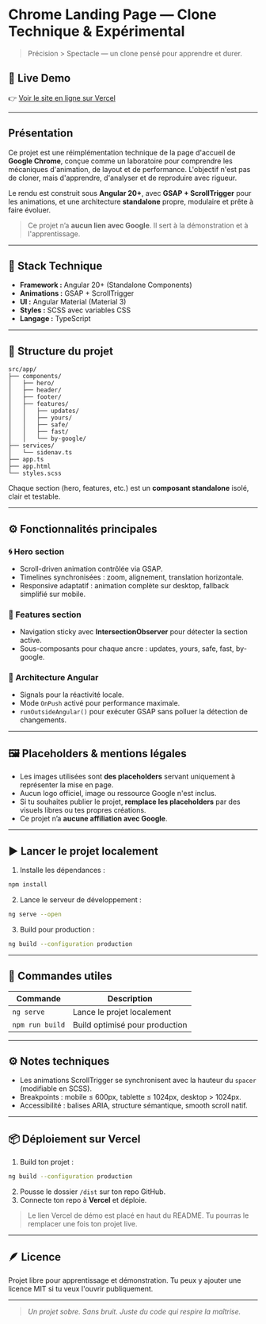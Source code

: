 # Chrome Landing Page — Clone Technique & Expérimental

> Précision > Spectacle — un clone pensé pour apprendre et durer.

## 🔗 Live Demo

👉 [Voir le site en ligne sur Vercel](https://chrome-clone-ecru.vercel.app/)

---

## Présentation

Ce projet est une réimplémentation technique de la page d'accueil de **Google Chrome**, conçue comme un laboratoire pour comprendre les mécaniques d'animation, de layout et de performance. L'objectif n'est pas de cloner, mais d'apprendre, d'analyser et de reproduire avec rigueur.

Le rendu est construit sous **Angular 20+**, avec **GSAP + ScrollTrigger** pour les animations, et une architecture **standalone** propre, modulaire et prête à faire évoluer.

> Ce projet n’a **aucun lien avec Google**. Il sert à la démonstration et à l'apprentissage.

---

## 🧩 Stack Technique

- **Framework :** Angular 20+ (Standalone Components)
- **Animations :** GSAP + ScrollTrigger
- **UI :** Angular Material (Material 3)
- **Styles :** SCSS avec variables CSS
- **Langage :** TypeScript

---

## 📂 Structure du projet

```
src/app/
├── components/
│   ├── hero/
│   ├── header/
│   ├── footer/
│   ├── features/
│   │   ├── updates/
│   │   ├── yours/
│   │   ├── safe/
│   │   ├── fast/
│   │   └── by-google/
├── services/
│   └── sidenav.ts
├── app.ts
├── app.html
└── styles.scss
```

Chaque section (hero, features, etc.) est un **composant standalone** isolé, clair et testable.

---

## ⚙️ Fonctionnalités principales

### 🌀 Hero section

- Scroll-driven animation contrôlée via GSAP.
- Timelines synchronisées : zoom, alignement, translation horizontale.
- Responsive adaptatif : animation complète sur desktop, fallback simplifié sur mobile.

### 🧭 Features section

- Navigation sticky avec **IntersectionObserver** pour détecter la section active.
- Sous-composants pour chaque ancre : updates, yours, safe, fast, by-google.

### 🧱 Architecture Angular

- Signals pour la réactivité locale.
- Mode `OnPush` activé pour performance maximale.
- `runOutsideAngular()` pour exécuter GSAP sans polluer la détection de changements.

---

## 🖼️ Placeholders & mentions légales

- Les images utilisées sont **des placeholders** servant uniquement à représenter la mise en page.
- Aucun logo officiel, image ou ressource Google n'est inclus.
- Si tu souhaites publier le projet, **remplace les placeholders** par des visuels libres ou tes propres créations.
- Ce projet n’a **aucune affiliation avec Google**.

---

## ▶️ Lancer le projet localement

1. Installe les dépendances :

```bash
npm install
```

2. Lance le serveur de développement :

```bash
ng serve --open
```

3. Build pour production :

```bash
ng build --configuration production
```

---

## 🧰 Commandes utiles

| Commande        | Description                    |
| --------------- | ------------------------------ |
| `ng serve`      | Lance le projet localement     |
| `npm run build` | Build optimisé pour production |

---

## ⚙️ Notes techniques

- Les animations ScrollTrigger se synchronisent avec la hauteur du `spacer` (modifiable en SCSS).
- Breakpoints : mobile ≤ 600px, tablette ≤ 1024px, desktop > 1024px.
- Accessibilité : balises ARIA, structure sémantique, smooth scroll natif.

---

## 📦 Déploiement sur Vercel

1. Build ton projet :

```bash
ng build --configuration production
```

2. Pousse le dossier `/dist` sur ton repo GitHub.
3. Connecte ton repo à **Vercel** et déploie.

> Le lien Vercel de démo est placé en haut du README. Tu pourras le remplacer une fois ton projet live.

---

## 🪶 Licence

Projet libre pour apprentissage et démonstration.
Tu peux y ajouter une licence MIT si tu veux l'ouvrir publiquement.

---

> _Un projet sobre. Sans bruit. Juste du code qui respire la maîtrise._
